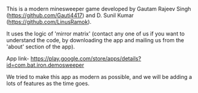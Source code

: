 This is a modern minesweeper game developed by Gautam Rajeev Singh (https://github.com/Gauti4417) and D. Sunil Kumar (https://github.com/LinusRamok).

It uses the logic of 'mirror matrix' (contact any one of us if you want to understand the code, by downloading the app and mailing us from the 'about' section of the app).

App link- https://play.google.com/store/apps/details?id=com.bat.iron.demosweeper

We tried to make this app as modern as possible, and we will be adding a lots of features as the time goes.
